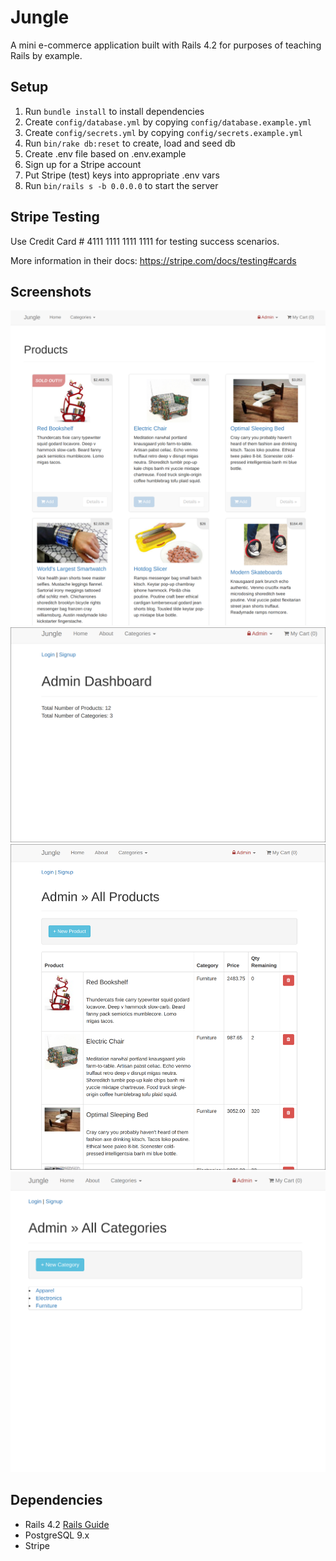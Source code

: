 # Jungle

A mini e-commerce application built with Rails 4.2 for purposes of teaching Rails by example.


## Setup

1. Run `bundle install` to install dependencies
2. Create `config/database.yml` by copying `config/database.example.yml`
3. Create `config/secrets.yml` by copying `config/secrets.example.yml`
4. Run `bin/rake db:reset` to create, load and seed db
5. Create .env file based on .env.example
6. Sign up for a Stripe account
7. Put Stripe (test) keys into appropriate .env vars
8. Run `bin/rails s -b 0.0.0.0` to start the server

## Stripe Testing

Use Credit Card # 4111 1111 1111 1111 for testing success scenarios.

More information in their docs: <https://stripe.com/docs/testing#cards>

## Screenshots

![Home](https://github.com/monica-li205/jungle-rails/blob/master/docs/jungle-home.png?raw=true)
![Admin Dashboard](https://github.com/monica-li205/jungle-rails/blob/master/docs/jungle-admin_dash.png?raw=true)
![Admin Products](https://github.com/monica-li205/jungle-rails/blob/master/docs/jungle-admin.png?raw=true)
![Admin Categories](https://github.com/monica-li205/jungle-rails/blob/master/docs/jungle-categories.png?raw=true)

## Dependencies

* Rails 4.2 [Rails Guide](http://guides.rubyonrails.org/v4.2/)
* PostgreSQL 9.x
* Stripe
